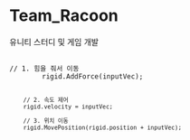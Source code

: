 # Team_Racoon
유니티 스터디 및 게임 개발 

<code> 
// 1. 힘을 줘서 이동 
        rigid.AddForce(inputVec);

        // 2. 속도 제어 
        rigid.velocity = inputVec;

        // 3. 위치 이동 
        rigid.MovePosition(rigid.position + inputVec);
</code>
